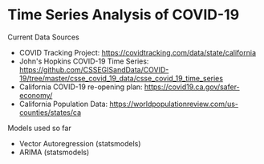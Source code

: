 # Time Series Analysis of COVID-19

Current Data Sources
  - COVID Tracking Project: https://covidtracking.com/data/state/california
  - John's Hopkins COVID-19 Time Series: https://github.com/CSSEGISandData/COVID-19/tree/master/csse_covid_19_data/csse_covid_19_time_series
  - California COVID-19 re-opening plan: https://covid19.ca.gov/safer-economy/
  - California Population Data: https://worldpopulationreview.com/us-counties/states/ca

Models used so far
  - Vector Autoregression (statsmodels)
  - ARIMA (statsmodels)
